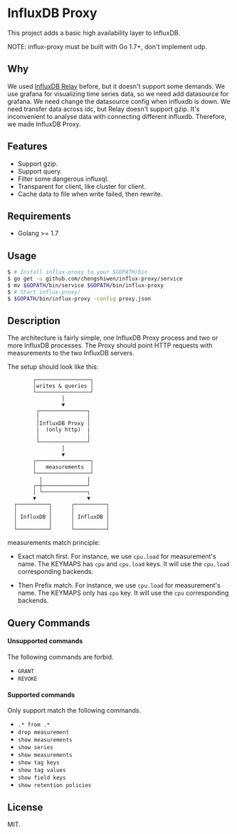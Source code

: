 InfluxDB Proxy
======

This project adds a basic high availability layer to InfluxDB.

NOTE: influx-proxy must be built with Go 1.7+, don't implement udp.

Why
---

We used [InfluxDB Relay](https://github.com/influxdata/influxdb-relay) before, but it doesn't support some demands.
We use grafana for visualizing time series data, so we need add datasource for grafana. We need change the datasource config when influxdb is down.
We need transfer data across idc, but Relay doesn't support gzip.
It's inconvenient to analyse data with connecting different influxdb.
Therefore, we made InfluxDB Proxy.

Features
--------

* Support gzip.
* Support query.
* Filter some dangerous influxql.
* Transparent for client, like cluster for client.
* Cache data to file when write failed, then rewrite.

Requirements
-----------

* Golang >= 1.7

Usage
------------

```sh
$ # Install influx-proxy to your $GOPATH/bin
$ go get -u github.com/chengshiwen/influx-proxy/service
$ mv $GOPATH/bin/service $GOPATH/bin/influx-proxy
$ # Start influx-proxy!
$ $GOPATH/bin/influx-proxy -config proxy.json
```

Description
-----------

The architecture is fairly simple, one InfluxDB Proxy process and two or more InfluxDB processes. The Proxy should point HTTP requests with measurements to the two InfluxDB servers.

The setup should look like this:

```
        ┌─────────────────┐
        │writes & queries │
        └─────────────────┘
                 │
                 ▼
         ┌───────────────┐
         │               │
         │InfluxDB Proxy │
         |  (only http)  |
         │               │
         └───────────────┘
                 │
                 ▼
        ┌─────────────────┐
        │   measurements  │
        └─────────────────┘
          |              |
        ┌─┼──────────────┘
        │ └──────────────┐
        ▼                ▼
  ┌──────────┐      ┌──────────┐
  │          │      │          │
  │ InfluxDB │      │ InfluxDB │
  │          │      │          │
  └──────────┘      └──────────┘
```

measurements match principle:

* Exact match first. For instance, we use `cpu.load` for measurement's name. The KEYMAPS has `cpu` and `cpu.load` keys.
It will use the `cpu.load` corresponding backends.

* Then Prefix match. For instance, we use `cpu.load` for measurement's name. The KEYMAPS  only has `cpu` key.
It will use the `cpu` corresponding backends.

Query Commands
--------

#### Unsupported commands

The following commands are forbid.

* `GRANT`
* `REVOKE`

#### Supported commands

Only support match the following commands.

* `.* from .*`
* `drop measurement`
* `show measurements`
* `show series`
* `show measurements`
* `show tag keys`
* `show tag values`
* `show field keys`
* `show retention policies`

License
-------

MIT.
